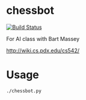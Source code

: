 chessbot
========


[![Build Status](https://secure.travis-ci.org/nibalizer/chessbot.png?branch=master)](http://travis-ci.org/nibalizer/chessbot)


For AI class with Bart Massey

http://wiki.cs.pdx.edu/cs542/


Usage
=====


    ./chessbot.py
